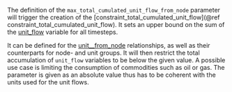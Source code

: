 The definition of the `max_total_cumulated_unit_flow_from_node` parameter will trigger the creation of the [constraint\_total\_cumulated\_unit\_flow](@ref constraint_total_cumulated_unit_flow). It sets an upper bound on the sum of the [unit\_flow](@ref) variable for all timesteps.

It can be defined for the [unit\_\_from\_node](@ref) relationships, as well as their counterparts for node- and unit groups. It will then restrict the total accumulation of `unit_flow` variables to be below the given value. A possible use case is limiting the consumption of commodities such as oil or gas. The parameter is given as an absolute value thus has to be coherent with the units used for the unit flows.
